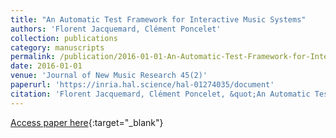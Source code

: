 ```yaml
---
title: "An Automatic Test Framework for Interactive Music Systems"
authors: 'Florent Jacquemard, Clément Poncelet'
collection: publications
category: manuscripts
permalink: /publication/2016-01-01-An-Automatic-Test-Framework-for-Interactive-Music-Systems
date: 2016-01-01
venue: 'Journal of New Music Research 45(2)'
paperurl: 'https://inria.hal.science/hal-01274035/document'
citation: 'Florent Jacquemard, Clément Poncelet, &quot;An Automatic Test Framework for Interactive Music Systems&quot; Journal of New Music Research 45(2), 2016.'
---
```

[Access paper here](https://inria.hal.science/hal-01274035){:target="_blank"}
